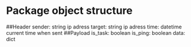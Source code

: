 # Package object structure
##Header
    sender: string ip adress
    target: string ip adress
    time: datetime current time when sent
##Payload
    is_task: boolean
    is_ping: boolean
    data: dict

